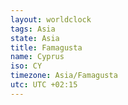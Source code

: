 ```yaml
---
layout: worldclock
tags: Asia
state: Asia
title: Famagusta
name: Cyprus
iso: CY
timezone: Asia/Famagusta
utc: UTC +02:15
---
```


